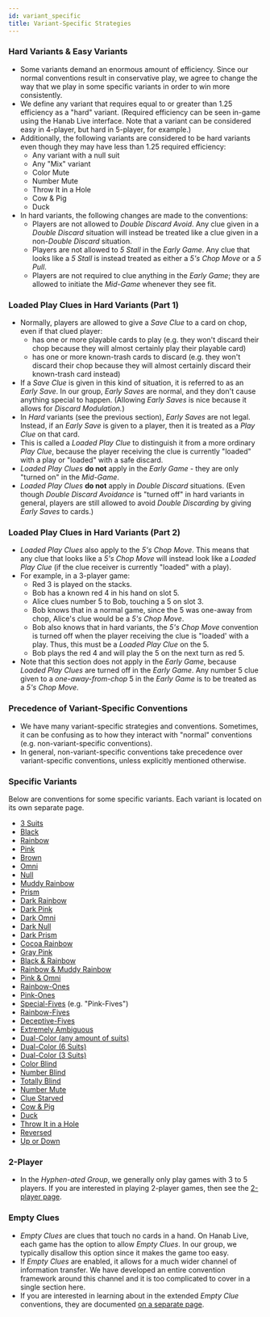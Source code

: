 ```yaml
---
id: variant_specific
title: Variant-Specific Strategies
---
```


### Hard Variants & Easy Variants

- Some variants demand an enormous amount of efficiency. Since our normal conventions result in conservative play, we agree to change the way that we play in some specific variants in order to win more consistently.
- We define any variant that requires equal to or greater than 1.25 efficiency as a "hard" variant. (Required efficiency can be seen in-game using the Hanab Live interface. Note that a variant can be considered easy in 4-player, but hard in 5-player, for example.)
- Additionally, the following variants are considered to be hard variants even though they may have less than 1.25 required efficiency:
  - Any variant with a null suit
  - Any "Mix" variant
  - Color Mute
  - Number Mute
  - Throw It in a Hole
  - Cow & Pig
  - Duck
- In hard variants, the following changes are made to the conventions:
  - Players are not allowed to *Double Discard Avoid*. Any clue given in a *Double Discard* situation will instead be treated like a clue given in a non-*Double Discard* situation.
  - Players are not allowed to *5 Stall* in the *Early Game*. Any clue that looks like a *5 Stall* is instead treated as either a *5's Chop Move* or a *5 Pull*.
  - Players are not required to clue anything in the *Early Game*; they are allowed to initiate the *Mid-Game* whenever they see fit.

### Loaded Play Clues in Hard Variants (Part 1)

- Normally, players are allowed to give a *Save Clue* to a card on chop, even if that clued player:
  - has one or more playable cards to play (e.g. they won't discard their chop because they will almost certainly play their playable card)
  - has one or more known-trash cards to discard (e.g. they won't discard their chop because they will almost certainly discard their known-trash card instead)
- If a *Save Clue* is given in this kind of situation, it is referred to as an *Early Save*. In our group, *Early Saves* are normal, and they don't cause anything special to happen. (Allowing *Early Saves* is nice because it allows for *Discard Modulation.*)
- In *Hard* variants (see the previous section), *Early Saves* are not legal. Instead, if an *Early Save* is given to a player, then it is treated as a *Play Clue* on that card.
- This is called a *Loaded Play Clue* to distinguish it from a more ordinary *Play Clue*, because the player receiving the clue is currently "loaded" with a play or "loaded" with a safe discard.
- *Loaded Play Clues* **do not** apply in the *Early Game* - they are only "turned on" in the *Mid-Game*.
- *Loaded Play Clues* **do not** apply in *Double Discard* situations. (Even though *Double Discard Avoidance* is "turned off" in hard variants in general, players are still allowed to avoid *Double Discarding* by giving *Early Saves* to cards.)

### Loaded Play Clues in Hard Variants (Part 2)

- *Loaded Play Clues* also apply to the *5's Chop Move*. This means that any clue that looks like a *5's Chop Move* will instead look like a *Loaded Play Clue* (if the clue receiver is currently "loaded" with a play).
- For example, in a 3-player game:
  - Red 3 is played on the stacks.
  - Bob has a known red 4 in his hand on slot 5.
  - Alice clues number 5 to Bob, touching a 5 on slot 3.
  - Bob knows that in a normal game, since the 5 was one-away from chop, Alice's clue would be a *5's Chop Move*.
  - Bob also knows that in hard variants, the *5's Chop Move* convention is turned off when the player receiving the clue is "loaded' with a play. Thus, this must be a *Loaded Play Clue* on the 5.
  - Bob plays the red 4 and will play the 5 on the next turn as red 5.
- Note that this section does not apply in the *Early Game*, because *Loaded Play Clues* are turned off in the *Early Game*. Any number 5 clue given to a *one-away-from-chop* 5 in the *Early Game* is to be treated as a *5's Chop Move*.

### Precedence of Variant-Specific Conventions

- We have many variant-specific strategies and conventions. Sometimes, it can be confusing as to how they interact with "normal" conventions (e.g. non-variant-specific conventions).
- In general, non-variant-specific conventions take precedence over variant-specific conventions, unless explicitly mentioned otherwise.

### Specific Variants

Below are conventions for some specific variants. Each variant is located on its own separate page.

- [3 Suits](variant_specific/3_suits.md)
- [Black](variant_specific/black.md)
- [Rainbow](variant_specific/rainbow.md)
- [Pink](variant_specific/pink.md)
- [Brown](variant_specific/brown.md)
- [Omni](variant_specific/omni.md)
- [Null](variant_specific/null.md)
- [Muddy Rainbow](variant_specific/muddy_rainbow_cocoa_rainbow.md)
- [Prism](variant_specific/prism.md)
- [Dark Rainbow](variant_specific/dark_rainbow.md)
- [Dark Pink](variant_specific/dark_pink.md)
- [Dark Omni](variant_specific/dark_omni_gray_pink.md)
- [Dark Null](variant_specific/dark_null.md)
- [Dark Prism](variant_specific/dark_prism.md)
- [Cocoa Rainbow](variant_specific/muddy_rainbow_cocoa_rainbow.md)
- [Gray Pink](variant_specific/dark_omni_gray_pink.md)
- [Black & Rainbow](variant_specific/black_rainbow.md)
- [Rainbow & Muddy Rainbow](variant_specific/rainbow_muddy_rainbow.md)
- [Pink & Omni](variant_specific/pink_omni.md)
- [Rainbow-Ones](variant_specific/rainbow_ones_rainbow_fives.md)
- [Pink-Ones](variant_specific/pink_ones.md)
- [Special-Fives](variant_specific/special_fives.md) (e.g. "Pink-Fives")
- [Rainbow-Fives](variant_specific/rainbow_ones_rainbow_fives.md)
- [Deceptive-Fives](variant_specific/deceptive_fives.md)
- [Extremely Ambiguous](variant_specific/extremely_ambiguous.md)
- [Dual-Color (any amount of suits)](variant_specific/dual_color.md)
- [Dual-Color (6 Suits)](variant_specific/dual_color_6_suits.md)
- [Dual-Color (3 Suits)](variant_specific/dual_color_3_suits.md)
- [Color Blind](variant_specific/color_blind.md)
- [Number Blind](variant_specific/number_blind.md)
- [Totally Blind](variant_specific/totally_blind.md)
- [Number Mute](variant_specific/number_mute.md)
- [Clue Starved](variant_specific/clue_starved.md)
- [Cow & Pig](variant_specific/cow_pig.md)
- [Duck](variant_specific/duck.md)
- [Throw It in a Hole](variant_specific/throw_it_in_a_hole.md)
- [Reversed](variant_specific/reversed.md)
- [Up or Down](variant_specific/up_or_down.md)

### 2-Player

- In the *Hyphen-ated Group*, we generally only play games with 3 to 5 players. If you are interested in playing 2-player games, then see the [2-player page](https://github.com/Zamiell/hanabi-conventions/blob/master/misc/2-Player.md).

### Empty Clues

- *Empty Clues* are clues that touch no cards in a hand. On Hanab Live, each game has the option to allow *Empty Clues*. In our group, we typically disallow this option since it makes the game too easy.
- If *Empty Clues* are enabled, it allows for a much wider channel of information transfer. We have developed an entire convention framework around this channel and it is too complicated to cover in a single section here.
- If you are interested in learning about in the extended *Empty Clue* conventions, they are documented [on a separate page](https://github.com/Zamiell/hanabi-conventions/blob/master/misc/Empty_Clues.md).

